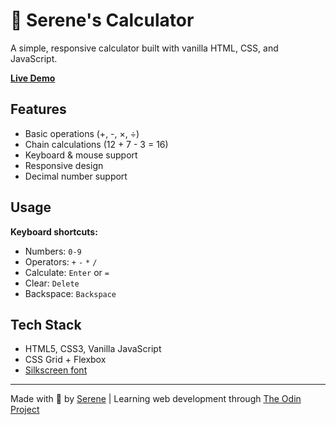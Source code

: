 # 🧮 Serene's Calculator

A simple, responsive calculator built with vanilla HTML, CSS, and JavaScript.

**[Live Demo](https://kindaserene.github.io/srnCalculator/)**

## Features

- Basic operations (+, -, ×, ÷)
- Chain calculations (12 + 7 - 3 = 16)
- Keyboard & mouse support
- Responsive design
- Decimal number support

## Usage

**Keyboard shortcuts:**
- Numbers: `0-9`
- Operators: `+` `-` `*` `/`
- Calculate: `Enter` or `=`
- Clear: `Delete`
- Backspace: `Backspace`

## Tech Stack

- HTML5, CSS3, Vanilla JavaScript
- CSS Grid + Flexbox
- [Silkscreen font](https://fonts.google.com/specimen/Silkscreen)

---

Made with 💜 by [Serene](https://github.com/kindaserene) | Learning web development through [The Odin Project](https://www.theodinproject.com/)